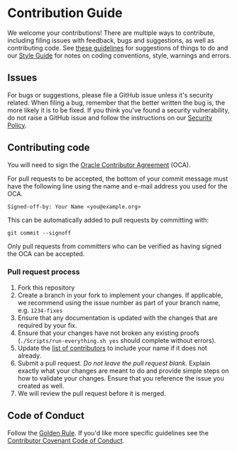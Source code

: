 # Contribution Guide

We welcome your contributions! There are multiple ways to contribute, including filing issues with feedback, bugs and suggestions, as well as contributing code.  See [these guidelines](./TODO.md) for suggestions of things to do and our [Style Guide](STYLE.md) for notes on coding conventions, style, warnings and errors.

## Issues

For bugs or suggestions, please file a GitHub issue unless it's security related. When filing a bug, remember that the better written the bug is, the more likely it is to be fixed. If you think you've found a security vulnerability, do not raise a GitHub issue and follow the instructions on our [Security Policy](./SECURITY.md).

## Contributing code

You will need to sign the [Oracle Contributor Agreement](https://www.oracle.com/technetwork/community/oca-486395.html) (OCA).

For pull requests to be accepted, the bottom of your commit message must have
the following line using the name and e-mail address you used for the OCA.

```text
Signed-off-by: Your Name <you@example.org>
```

This can be automatically added to pull requests by committing with:

```text
git commit --signoff
```

Only pull requests from committers who can be verified as having signed the OCA can be accepted.

### Pull request process

1. Fork this repository
2. Create a branch in your fork to implement your changes. If applicable, we recommend using
the issue number as part of your branch name, e.g. `1234-fixes`
3. Ensure that any documentation is updated with the changes that are required
by your fix.
4. Ensure that your changes have not broken any existing proofs (`./Scripts/run-everything.sh yes` should complete without errors).
5. Update the [list of contributors](README.md#contributors) to include your name if it does not already.
6. Submit a pull request. *Do not leave the pull request blank*. Explain exactly
what your changes are meant to do and provide simple steps on how to validate
your changes. Ensure that you reference the issue you created as well.
7. We will review the pull request before it is merged.

## Code of Conduct

Follow the [Golden Rule](https://en.wikipedia.org/wiki/Golden_Rule). If you'd like more specific guidelines see the [Contributor Covenant Code of Conduct](https://www.contributor-covenant.org/version/1/4/code-of-conduct/).
